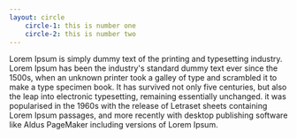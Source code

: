 ```yaml
---
layout: circle
    circle-1: this is number one
    circle-2: this is number two
---
```


<p> Lorem Ipsum is simply dummy text of the printing and typesetting industry. Lorem Ipsum has been the industry's standard dummy text ever since the 1500s, when an unknown printer took a galley of type and scrambled it to make a type specimen book. It has survived not only five centuries, but also the leap into electronic typesetting, remaining essentially unchanged.
        it was popularised in the 1960s with the release of Letraset sheets containing Lorem Ipsum passages, and more recently with desktop publishing software like Aldus PageMaker including versions of Lorem Ipsum.</p>